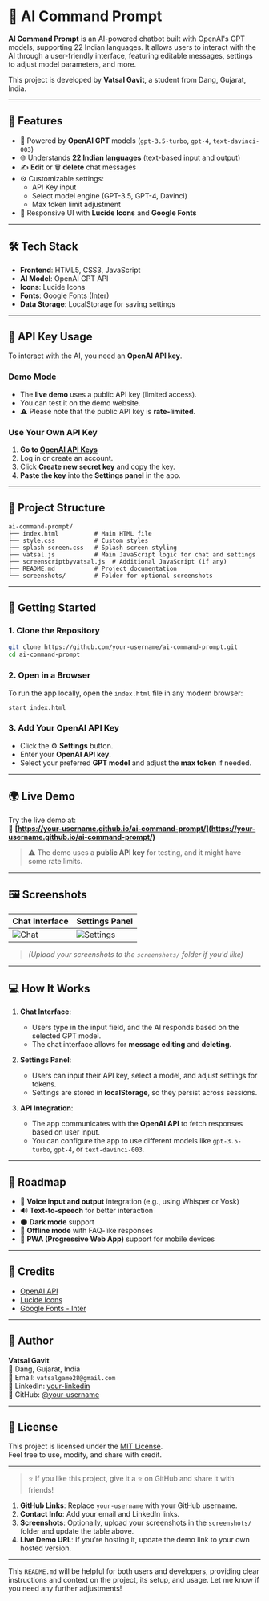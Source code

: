 
# 🤖 AI Command Prompt

**AI Command Prompt** is an AI-powered chatbot built with OpenAI's GPT models, supporting 22 Indian languages. It allows users to interact with the AI through a user-friendly interface, featuring editable messages, settings to adjust model parameters, and more. 

This project is developed by **Vatsal Gavit**, a student from Dang, Gujarat, India.

---

## 🌟 Features

- 🧠 Powered by **OpenAI GPT** models (`gpt-3.5-turbo`, `gpt-4`, `text-davinci-003`)
- 🌐 Understands **22 Indian languages** (text-based input and output)
- ✍️ **Edit** or 🗑️ **delete** chat messages
- ⚙️ Customizable settings:
  - API Key input
  - Select model engine (GPT-3.5, GPT-4, Davinci)
  - Max token limit adjustment
- 🎨 Responsive UI with **Lucide Icons** and **Google Fonts**

---

## 🛠️ Tech Stack

- **Frontend**: HTML5, CSS3, JavaScript
- **AI Model**: OpenAI GPT API
- **Icons**: Lucide Icons
- **Fonts**: Google Fonts (Inter)
- **Data Storage**: LocalStorage for saving settings

---

## 🔐 API Key Usage

To interact with the AI, you need an **OpenAI API key**. 

### Demo Mode

- The **live demo** uses a public API key (limited access).
- You can test it on the demo website.
- ⚠️ Please note that the public API key is **rate-limited**.

### Use Your Own API Key

1. **Go to [OpenAI API Keys](https://platform.openai.com/account/api-keys)**
2. Log in or create an account.
3. Click **Create new secret key** and copy the key.
4. **Paste the key** into the **Settings panel** in the app.

---

## 📁 Project Structure

```
ai-command-prompt/
├── index.html          # Main HTML file
├── style.css           # Custom styles
├── splash-screen.css   # Splash screen styling
├── vatsal.js           # Main JavaScript logic for chat and settings
├── screenscriptbyvatsal.js  # Additional JavaScript (if any)
├── README.md           # Project documentation
└── screenshots/        # Folder for optional screenshots
```

---

## 🚀 Getting Started

### 1. Clone the Repository

```bash
git clone https://github.com/your-username/ai-command-prompt.git
cd ai-command-prompt
```

### 2. Open in a Browser

To run the app locally, open the `index.html` file in any modern browser:

```bash
start index.html
```

### 3. Add Your OpenAI API Key

- Click the ⚙️ **Settings** button.
- Enter your **OpenAI API key**.
- Select your preferred **GPT model** and adjust the **max token** if needed.

---

## 🌍 Live Demo

Try the live demo at:  
🔗 **[https://your-username.github.io/ai-command-prompt/](https://your-username.github.io/ai-command-prompt/)**

> ⚠️ The demo uses a **public API key** for testing, and it might have some rate limits.

---

## 🖼️ Screenshots

| Chat Interface | Settings Panel |
|----------------|----------------|
| ![Chat](screenshots/chat-ui.png) | ![Settings](screenshots/settings.png) |

> *(Upload your screenshots to the `screenshots/` folder if you'd like)*

---

## 💻 How It Works

1. **Chat Interface**: 
    - Users type in the input field, and the AI responds based on the selected GPT model.
    - The chat interface allows for **message editing** and **deleting**.

2. **Settings Panel**: 
    - Users can input their API key, select a model, and adjust settings for tokens.
    - Settings are stored in **localStorage**, so they persist across sessions.

3. **API Integration**: 
    - The app communicates with the **OpenAI API** to fetch responses based on user input.
    - You can configure the app to use different models like `gpt-3.5-turbo`, `gpt-4`, or `text-davinci-003`.

---

## 🔮 Roadmap

- 🎤 **Voice input and output** integration (e.g., using Whisper or Vosk)
- 🔊 **Text-to-speech** for better interaction
- 🌑 **Dark mode** support
- 📶 **Offline mode** with FAQ-like responses
- 📱 **PWA (Progressive Web App)** support for mobile devices

---

## 🙏 Credits

- [OpenAI API](https://platform.openai.com/)
- [Lucide Icons](https://lucide.dev/)
- [Google Fonts - Inter](https://fonts.google.com/specimen/Inter)

---

## 👤 Author

**Vatsal Gavit**  
📍 Dang, Gujarat, India  
📧 Email: `vatsalgame28@gmail.com`  
🔗 LinkedIn: [your-linkedin](https://linkedin.com/in/your-linkedin)  
🐙 GitHub: [@your-username](https://github.com/NONSTOPPEBLE/AI-COMMAND-PROMPT)

---

## 📄 License

This project is licensed under the [MIT License](LICENSE).  
Feel free to use, modify, and share with credit.

---

> ⭐ If you like this project, give it a ⭐ on GitHub and share it with friends!

1. **GitHub Links**: Replace `your-username` with your GitHub username.
2. **Contact Info**: Add your email and LinkedIn links.
3. **Screenshots**: Optionally, upload your screenshots in the `screenshots/` folder and update the table above.
4. **Live Demo URL**: If you're hosting it, update the demo link to your own hosted version.

---

This `README.md` will be helpful for both users and developers, providing clear instructions and context on the project, its setup, and usage. Let me know if you need any further adjustments!
